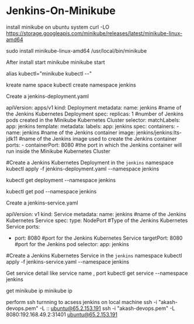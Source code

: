 # Jenkins-On-Minikube



install minikube on ubuntu system 
curl -LO https://storage.googleapis.com/minikube/releases/latest/minikube-linux-amd64

sudo install minikube-linux-amd64 /usr/local/bin/minikube

After install start minikube 
minikube start


alias kubectl="minikube kubectl --"

kreate name space 
kubectl create namespace jenkins


Create a jenkins-deployment.yaml

apiVersion: apps/v1
kind: Deployment
metadata:
  name: jenkins #name of the Jenkins Kubernetes Deployment
spec:
  replicas: 1 #number of Jenkins pods created in the Minikube Kubernetes Cluster
  selector:
    matchLabels:
      app: jenkins
  template:
    metadata:
      labels:
        app: jenkins
    spec:
      containers:
      - name: jenkins #name of the Jenkins container
        image: jenkins/jenkins:lts-jdk11 #name of the Jenkins image used to create the Jenkins container
        ports:
        - containerPort: 8080 #the port in which the Jenkins container will run inside the Minikube Kubernetes Cluster



#Create a Jenkins Kubernetes Deployment in the `jenkins` namespace
kubectl apply -f jenkins-deployment.yaml --namespace jenkins

kubectl get deployment --namespace jenkins

kubectl get pod --namespace jenkins

Create a jenkins-service.yaml

apiVersion: v1
kind: Service
metadata:
  name: jenkins #name of the Jenkins Kubernetes Service
spec:
  type: NodePort #Type of the Jenkins Kubernetes Service
  ports:
  - port: 8080 #port for the Jenkins Kubernetes Service
    targetPort: 8080 #port for the Jenkins pod
  selector:
    app: jenkins

#Create a Jenkins Kubernetes Service in the `jenkins` namespace
kubectl apply -f jenkins-service.yaml --namespace jenkins

Get service detail like service name , port
kubectl get service --namespace jenkins

get minikube ip 
minikube ip


perform ssh turnning to acsess jenkins on local machine
ssh -i "akash-devops.pem" -L <local port>:<minikube ip>:<service NodePort> ubuntu@65.2.153.191
ssh -i "akash-devops.pem" -L 8080:192.168.49.2:31401 ubuntu@65.2.153.191
